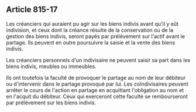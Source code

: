 Article 815-17
----
Les créanciers qui auraient pu agir sur les biens indivis avant qu'il y eût
indivision, et ceux dont la créance résulte de la conservation ou de la gestion
des biens indivis, seront payés par prélèvement sur l'actif avant le partage.
Ils peuvent en outre poursuivre la saisie et la vente des biens indivis.

Les créanciers personnels d'un indivisaire ne peuvent saisir sa part dans les
biens indivis, meubles ou immeubles.

Ils ont toutefois la faculté de provoquer le partage au nom de leur débiteur ou
d'intervenir dans le partage provoqué par lui. Les coïndivisaires peuvent
arrêter le cours de l'action en partage en acquittant l'obligation au nom et en
l'acquit du débiteur. Ceux qui exerceront cette faculté se rembourseront par
prélèvement sur les biens indivis.
